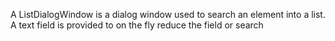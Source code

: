 A ListDialogWindow is a dialog window used to search an element into a list.
A text field is provided to on the fly reduce the field or search